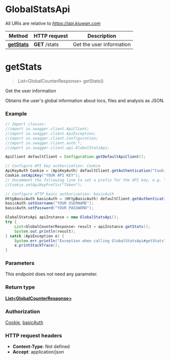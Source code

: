 # GlobalStatsApi

All URIs are relative to *https://api.kiuwan.com*

Method | HTTP request | Description
------------- | ------------- | -------------
[**getStats**](GlobalStatsApi.md#getStats) | **GET** /stats | Get the user information


<a name="getStats"></a>
# **getStats**
> List&lt;GlobalCounterResponse&gt; getStats()

Get the user information

Obtains the user&#39;s global information about locs, files and analysis as JSON.

### Example
```java
// Import classes:
//import io.swagger.client.ApiClient;
//import io.swagger.client.ApiException;
//import io.swagger.client.Configuration;
//import io.swagger.client.auth.*;
//import io.swagger.client.api.GlobalStatsApi;

ApiClient defaultClient = Configuration.getDefaultApiClient();

// Configure API key authorization: Cookie
ApiKeyAuth Cookie = (ApiKeyAuth) defaultClient.getAuthentication("Cookie");
Cookie.setApiKey("YOUR API KEY");
// Uncomment the following line to set a prefix for the API key, e.g. "Token" (defaults to null)
//Cookie.setApiKeyPrefix("Token");

// Configure HTTP basic authorization: basicAuth
HttpBasicAuth basicAuth = (HttpBasicAuth) defaultClient.getAuthentication("basicAuth");
basicAuth.setUsername("YOUR USERNAME");
basicAuth.setPassword("YOUR PASSWORD");

GlobalStatsApi apiInstance = new GlobalStatsApi();
try {
    List<GlobalCounterResponse> result = apiInstance.getStats();
    System.out.println(result);
} catch (ApiException e) {
    System.err.println("Exception when calling GlobalStatsApi#getStats");
    e.printStackTrace();
}
```

### Parameters
This endpoint does not need any parameter.

### Return type

[**List&lt;GlobalCounterResponse&gt;**](GlobalCounterResponse.md)

### Authorization

[Cookie](../README.md#Cookie), [basicAuth](../README.md#basicAuth)

### HTTP request headers

 - **Content-Type**: Not defined
 - **Accept**: application/json

